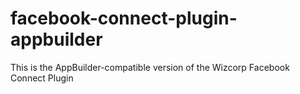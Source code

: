 # facebook-connect-plugin-appbuilder
This is the AppBuilder-compatible version of the Wizcorp Facebook Connect Plugin
